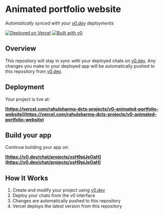 # Animated portfolio website

*Automatically synced with your [v0.dev](https://v0.dev) deployments*

[![Deployed on Vercel](https://img.shields.io/badge/Deployed%20on-Vercel-black?style=for-the-badge&logo=vercel)](https://vercel.com/rahulsharma-dcts-projects/v0-animated-portfolio-website)
[![Built with v0](https://img.shields.io/badge/Built%20with-v0.dev-black?style=for-the-badge)](https://v0.dev/chat/projects/xsH9pjJeOaH)

## Overview

This repository will stay in sync with your deployed chats on [v0.dev](https://v0.dev).
Any changes you make to your deployed app will be automatically pushed to this repository from [v0.dev](https://v0.dev).

## Deployment

Your project is live at:

**[https://vercel.com/rahulsharma-dcts-projects/v0-animated-portfolio-website](https://vercel.com/rahulsharma-dcts-projects/v0-animated-portfolio-website)**

## Build your app

Continue building your app on:

**[https://v0.dev/chat/projects/xsH9pjJeOaH](https://v0.dev/chat/projects/xsH9pjJeOaH)**

## How It Works

1. Create and modify your project using [v0.dev](https://v0.dev)
2. Deploy your chats from the v0 interface
3. Changes are automatically pushed to this repository
4. Vercel deploys the latest version from this repository